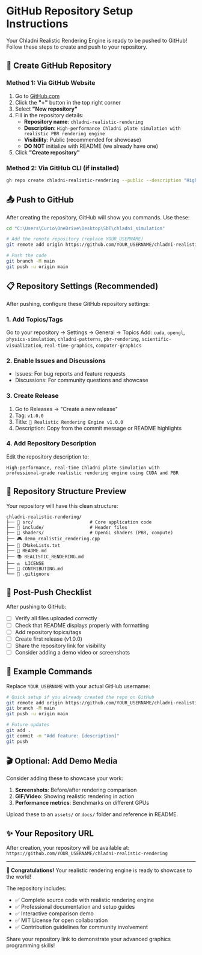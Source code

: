 # GitHub Repository Setup Instructions

Your Chladni Realistic Rendering Engine is ready to be pushed to GitHub! Follow these steps to create and push to your repository.

## 🚀 Create GitHub Repository

### Method 1: Via GitHub Website
1. Go to [GitHub.com](https://github.com)
2. Click the **"+"** button in the top right corner
3. Select **"New repository"**
4. Fill in the repository details:
   - **Repository name**: `chladni-realistic-rendering`
   - **Description**: `High-performance Chladni plate simulation with realistic PBR rendering engine`
   - **Visibility**: Public (recommended for showcase)
   - **DO NOT** initialize with README (we already have one)
5. Click **"Create repository"**

### Method 2: Via GitHub CLI (if installed)
```bash
gh repo create chladni-realistic-rendering --public --description "High-performance Chladni plate simulation with realistic PBR rendering engine"
```

## 📤 Push to GitHub

After creating the repository, GitHub will show you commands. Use these:

```bash
cd "C:\Users\Curio\OneDrive\Desktop\SbT\chladni_simulation"

# Add the remote repository (replace YOUR_USERNAME)
git remote add origin https://github.com/YOUR_USERNAME/chladni-realistic-rendering.git

# Push the code
git branch -M main
git push -u origin main
```

## 📋 Repository Settings (Recommended)

After pushing, configure these GitHub repository settings:

### 1. Add Topics/Tags
Go to your repository → Settings → General → Topics
Add: `cuda`, `opengl`, `physics-simulation`, `chladni-patterns`, `pbr-rendering`, `scientific-visualization`, `real-time-graphics`, `computer-graphics`

### 2. Enable Issues and Discussions
- Issues: For bug reports and feature requests
- Discussions: For community questions and showcase

### 3. Create Release
1. Go to Releases → "Create a new release"
2. Tag: `v1.0.0`
3. Title: `🎨 Realistic Rendering Engine v1.0.0`
4. Description: Copy from the commit message or README highlights

### 4. Add Repository Description
Edit the repository description to:
```
High-performance, real-time Chladni plate simulation with professional-grade realistic rendering engine using CUDA and PBR
```

## 🌟 Repository Structure Preview

Your repository will have this clean structure:
```
chladni-realistic-rendering/
├── 📁 src/                     # Core application code
├── 📁 include/                 # Header files
├── 📁 shaders/                 # OpenGL shaders (PBR, compute)
├── 🎮 demo_realistic_rendering.cpp
├── 🔧 CMakeLists.txt
├── 📖 README.md
├── 📚 REALISTIC_RENDERING.md
├── ⚖️  LICENSE
├── 🤝 CONTRIBUTING.md
└── 🚫 .gitignore
```

## 🎯 Post-Push Checklist

After pushing to GitHub:

- [ ] Verify all files uploaded correctly
- [ ] Check that README displays properly with formatting
- [ ] Add repository topics/tags
- [ ] Create first release (v1.0.0)
- [ ] Share the repository link for visibility
- [ ] Consider adding a demo video or screenshots

## 🔗 Example Commands

Replace `YOUR_USERNAME` with your actual GitHub username:

```bash
# Quick setup if you already created the repo on GitHub
git remote add origin https://github.com/YOUR_USERNAME/chladni-realistic-rendering.git
git branch -M main
git push -u origin main

# Future updates
git add .
git commit -m "Add feature: [description]"
git push
```

## 🎬 Optional: Add Demo Media

Consider adding these to showcase your work:
1. **Screenshots**: Before/after rendering comparison
2. **GIF/Video**: Showing realistic rendering in action
3. **Performance metrics**: Benchmarks on different GPUs

Upload these to an `assets/` or `docs/` folder and reference in README.

## ✨ Your Repository URL

After creation, your repository will be available at:
`https://github.com/YOUR_USERNAME/chladni-realistic-rendering`

---

**🎉 Congratulations!** Your realistic rendering engine is ready to showcase to the world!

The repository includes:
- ✅ Complete source code with realistic rendering engine
- ✅ Professional documentation and setup guides  
- ✅ Interactive comparison demo
- ✅ MIT License for open collaboration
- ✅ Contribution guidelines for community involvement

Share your repository link to demonstrate your advanced graphics programming skills!